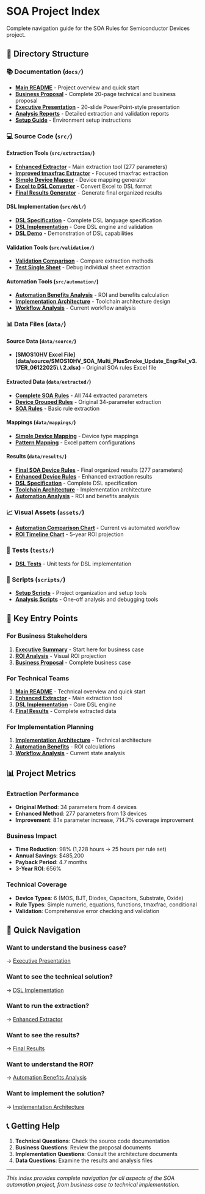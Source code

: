 # SOA Project Index

Complete navigation guide for the SOA Rules for Semiconductor Devices project.

## 📁 Directory Structure

### 📚 Documentation (`docs/`)
- **[Main README](docs/README.md)** - Project overview and quick start
- **[Business Proposal](docs/proposal/SOA_DSL_Proposal.md)** - Complete 20-page technical and business proposal
- **[Executive Presentation](docs/proposal/SOA_DSL_Presentation.md)** - 20-slide PowerPoint-style presentation
- **[Analysis Reports](docs/reports/)** - Detailed extraction and validation reports
- **[Setup Guide](docs/guides/POETRY_SETUP.md)** - Environment setup instructions

### 💻 Source Code (`src/`)

#### Extraction Tools (`src/extraction/`)
- **[Enhanced Extractor](src/extraction/enhanced_extractor.py)** - Main extraction tool (277 parameters)
- **[Improved tmaxfrac Extractor](src/extraction/improved_tmaxfrac_extractor.py)** - Focused tmaxfrac extraction
- **[Simple Device Mapper](src/extraction/simple_device_mapper.py)** - Device mapping generator
- **[Excel to DSL Converter](src/extraction/excel_to_dsl_converter.py)** - Convert Excel to DSL format
- **[Final Results Generator](src/extraction/final_results_generator.py)** - Generate final organized results

#### DSL Implementation (`src/dsl/`)
- **[DSL Specification](src/dsl/soa_dsl_specification.py)** - Complete DSL language specification
- **[DSL Implementation](src/dsl/soa_dsl_implementation.py)** - Core DSL engine and validation
- **[DSL Demo](src/dsl/demo_soa_dsl.py)** - Demonstration of DSL capabilities

#### Validation Tools (`src/validation/`)
- **[Validation Comparison](src/validation/validation_comparison.py)** - Compare extraction methods
- **[Test Single Sheet](src/validation/test_single_sheet.py)** - Debug individual sheet extraction

#### Automation Tools (`src/automation/`)
- **[Automation Benefits Analysis](src/automation/automation_benefits_analysis.py)** - ROI and benefits calculation
- **[Implementation Architecture](src/automation/implementation_architecture.py)** - Toolchain architecture design
- **[Workflow Analysis](src/automation/workflow_analysis.py)** - Current workflow analysis

### 📊 Data Files (`data/`)

#### Source Data (`data/source/`)
- **[SMOS10HV Excel File](data/source/SMOS10HV_SOA_Multi_PlusSmoke_Update_EngrRel_v3.17ER_06122025\ \ 2.xlsx)** - Original SOA rules Excel file

#### Extracted Data (`data/extracted/`)
- **[Complete SOA Rules](data/extracted/complete_soa_rules.json)** - All 744 extracted parameters
- **[Device Grouped Rules](data/extracted/device_grouped_soa_rules.json)** - Original 34-parameter extraction
- **[SOA Rules](data/extracted/soa_rules.json)** - Basic rule extraction

#### Mappings (`data/mappings/`)
- **[Simple Device Mapping](data/mappings/simple_device_mapping.json)** - Device type mappings
- **[Pattern Mapping](data/mappings/pattern_mapping.json)** - Excel pattern configurations

#### Results (`data/results/`)
- **[Final SOA Device Rules](data/results/final_soa_device_rules.json)** - Final organized results (277 parameters)
- **[Enhanced Device Rules](data/results/enhanced_device_grouped_rules.json)** - Enhanced extraction results
- **[DSL Specification](data/results/soa_dsl_specification.json)** - Complete DSL specification
- **[Toolchain Architecture](data/results/soa_toolchain_architecture.json)** - Implementation architecture
- **[Automation Analysis](data/results/soa_automation_analysis.json)** - ROI and benefits analysis

### 📈 Visual Assets (`assets/`)
- **[Automation Comparison Chart](assets/charts/soa_automation_comparison.png)** - Current vs automated workflow
- **[ROI Timeline Chart](assets/charts/soa_roi_timeline.png)** - 5-year ROI projection

### 🧪 Tests (`tests/`)
- **[DSL Tests](tests/unit/test_soa_dsl.py)** - Unit tests for DSL implementation

### 🔧 Scripts (`scripts/`)
- **[Setup Scripts](scripts/setup/)** - Project organization and setup tools
- **[Analysis Scripts](scripts/analysis/)** - One-off analysis and debugging tools

## 🎯 Key Entry Points

### For Business Stakeholders
1. **[Executive Summary](docs/proposal/SOA_DSL_Presentation.md)** - Start here for business case
2. **[ROI Analysis](assets/charts/soa_roi_timeline.png)** - Visual ROI projection
3. **[Business Proposal](docs/proposal/SOA_DSL_Proposal.md)** - Complete business case

### For Technical Teams
1. **[Main README](docs/README.md)** - Technical overview and quick start
2. **[Enhanced Extractor](src/extraction/enhanced_extractor.py)** - Main extraction tool
3. **[DSL Implementation](src/dsl/soa_dsl_implementation.py)** - Core DSL engine
4. **[Final Results](data/results/final_soa_device_rules.json)** - Complete extracted data

### For Implementation Planning
1. **[Implementation Architecture](src/automation/implementation_architecture.py)** - Technical architecture
2. **[Automation Benefits](src/automation/automation_benefits_analysis.py)** - ROI calculations
3. **[Workflow Analysis](src/automation/workflow_analysis.py)** - Current state analysis

## 📊 Project Metrics

### Extraction Performance
- **Original Method**: 34 parameters from 4 devices
- **Enhanced Method**: 277 parameters from 13 devices
- **Improvement**: 8.1x parameter increase, 714.7% coverage improvement

### Business Impact
- **Time Reduction**: 98% (1,228 hours → 25 hours per rule set)
- **Annual Savings**: $485,200
- **Payback Period**: 4.7 months
- **3-Year ROI**: 656%

### Technical Coverage
- **Device Types**: 6 (MOS, BJT, Diodes, Capacitors, Substrate, Oxide)
- **Rule Types**: Simple numeric, equations, functions, tmaxfrac, conditional
- **Validation**: Comprehensive error checking and validation

## 🚀 Quick Navigation

### Want to understand the business case?
→ [Executive Presentation](docs/proposal/SOA_DSL_Presentation.md)

### Want to see the technical solution?
→ [DSL Implementation](src/dsl/soa_dsl_implementation.py)

### Want to run the extraction?
→ [Enhanced Extractor](src/extraction/enhanced_extractor.py)

### Want to see the results?
→ [Final Results](data/results/final_soa_device_rules.json)

### Want to understand the ROI?
→ [Automation Benefits Analysis](src/automation/automation_benefits_analysis.py)

### Want to implement the solution?
→ [Implementation Architecture](src/automation/implementation_architecture.py)

## 📞 Getting Help

1. **Technical Questions**: Check the source code documentation
2. **Business Questions**: Review the proposal documents
3. **Implementation Questions**: Consult the architecture documents
4. **Data Questions**: Examine the results and analysis files

---

*This index provides complete navigation for all aspects of the SOA automation project, from business case to technical implementation.*
